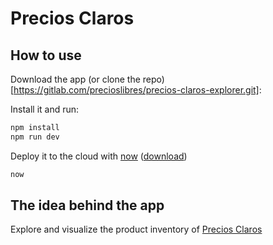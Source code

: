 
# Precios Claros

## How to use

Download the app (or clone the repo)[https://gitlab.com/precioslibres/precios-claros-explorer.git]:

Install it and run:

```bash
npm install
npm run dev
```

Deploy it to the cloud with [now](https://zeit.co/now) ([download](https://zeit.co/download))

```bash
now
```

## The idea behind the app

Explore and visualize the product inventory of [Precios Claros](https://www.preciosclaros.gob.ar/)